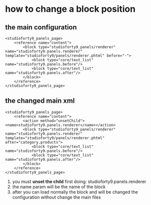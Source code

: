 # how to change a block position

## the main configuration 
```
<studioforty9_panels_page>
    <reference name="content">
        <block type="studioforty9_panels/renderer" name="studioforty9.panels.renderer" template="studioforty9/panels/renderer.phtml" before="-">
            <block type="core/text_list" name="studioforty9.panels.before"/>
            <block type="core/text_list" name="studioforty9.panels.after"/>
        </block>
    </reference>
</studioforty9_panels_page>
```

## the changed main xml
```
<studioforty9_panels_page>
	<reference name="content">
	    <action method="unsetChild"><name>studioforty9.panels.renderer</name></action>
	    <block type="studioforty9_panels/renderer" name="studioforty9.panels.renderer" template="studioforty9/panels/renderer.phtml" after="category.products">
	        <block type="core/text_list" name="studioforty9.panels.before"/>
	        <block type="core/text_list" name="studioforty9.panels.after"/>
	    </block>
	</reference>
</studioforty9_panels_page>
```

1. you must **unset the child** first doing: <action method="unsetChild"><name>studioforty9.panels.renderer</name></action>
2. the name param will be the name of the block
3. after you can load normally the block and will be changed the configuration without change the main files
